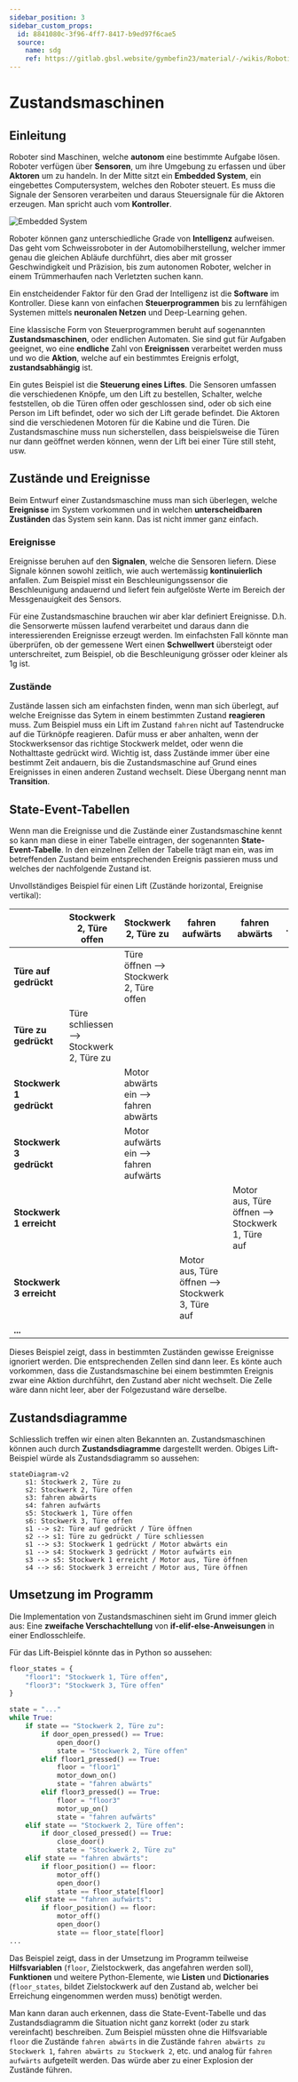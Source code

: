 ```yaml
---
sidebar_position: 3
sidebar_custom_props:
  id: 8841080c-3f96-4ff7-8417-b9ed97f6cae5
  source:
    name: sdg
    ref: https://gitlab.gbsl.website/gymbefin23/material/-/wikis/Robotik/Coroutinen-und-asyncio
---
```

# Zustandsmaschinen

## Einleitung
Roboter sind Maschinen, welche **autonom** eine bestimmte Aufgabe lösen. Roboter verfügen über **Sensoren**, um ihre Umgebung zu erfassen und über **Aktoren** um zu handeln. In der Mitte sitzt ein **Embedded System**, ein eingebettes Computersystem, welches den Roboter steuert. Es muss die Signale der Sensoren verarbeiten und daraus Steuersignale für die Aktoren erzeugen. Man spricht auch vom **Kontroller**.

![Embedded System](images/embedded_system.png)

Roboter können ganz unterschiedliche Grade von **Intelligenz** aufweisen. Das geht vom Schweissroboter in der Automobilherstellung, welcher immer genau die gleichen Abläufe durchführt, dies aber mit grosser Geschwindigkeit und Präzision, bis zum autonomen Roboter, welcher in einem Trümmerhaufen nach Verletzten suchen kann.

Ein enstcheidender Faktor für den Grad der Intelligenz ist die **Software** im Kontroller. Diese kann von einfachen **Steuerprogrammen** bis zu lernfähigen Systemen mittels **neuronalen Netzen** und Deep-Learning gehen.

Eine klassische Form von Steuerprogrammen beruht auf sogenannten **Zustandsmaschinen**, oder endlichen Automaten. Sie sind gut für Aufgaben geeignet, wo eine **endliche** Zahl von **Ereignissen** verarbeitet werden muss und wo die **Aktion**, welche auf ein bestimmtes Ereignis erfolgt, **zustandsabhängig** ist.

Ein gutes Beispiel ist die **Steuerung eines Liftes**. Die Sensoren umfassen die verschiedenen Knöpfe, um den Lift zu bestellen, Schalter, welche feststellen, ob die Türen offen oder geschlossen sind, oder ob sich eine Person im Lift befindet, oder wo sich der Lift gerade befindet. Die Aktoren sind die verschiedenen Motoren für die Kabine und die Türen. Die Zustandsmaschine muss nun sicherstellen, dass beispielsweise die Türen nur dann geöffnet werden können, wenn der Lift bei einer Türe still steht, usw.

## Zustände und Ereignisse
Beim Entwurf einer Zustandsmaschine muss man sich überlegen, welche **Ereignisse** im System vorkommen und in welchen **unterscheidbaren Zuständen** das System sein kann. Das ist nicht immer ganz einfach.

### Ereignisse
Ereignisse beruhen auf den **Signalen**, welche die Sensoren liefern. Diese Signale können sowohl zeitlich, wie auch wertemässig **kontinuierlich** anfallen. Zum Beispiel misst ein Beschleunigungssensor die Beschleunigung andauernd und liefert fein aufgelöste Werte im Bereich der Messgenauigkeit des Sensors.

Für eine Zustandsmaschine brauchen wir aber klar definiert Ereignisse. D.h. die Sensorwerte müssen laufend verarbeitet und daraus dann die interessierenden Ereignisse erzeugt werden. Im einfachsten Fall könnte man überprüfen, ob der gemessene Wert einen **Schwellwert** übersteigt oder unterschreitet, zum Beispiel, ob die Beschleunigung grösser oder kleiner als 1g ist.

### Zustände
Zustände lassen sich am einfachsten finden, wenn man sich überlegt, auf welche Ereignisse das Sytem in einem bestimmten Zustand **reagieren** muss. Zum Beispiel muss ein Lift im Zustand `fahren` nicht auf Tastendrucke auf die Türknöpfe reagieren. Dafür muss er aber anhalten, wenn der Stockwerksensor das richtige Stockwerk meldet, oder wenn die Nothalttaste gedrückt wird. Wichtig ist, dass Zustände immer über eine bestimmt Zeit andauern, bis die Zustandsmaschine auf Grund eines Ereignisses in einen anderen Zustand wechselt. Diese Übergang nennt man **Transition**.

## State-Event-Tabellen
Wenn man die Ereignisse und die Zustände einer Zustandsmaschine kennt so kann man diese in einer Tabelle eintragen, der sogenannten **State-Event-Tabelle**. In den einzelnen Zellen der Tabelle trägt man ein, was im betreffenden Zustand beim entsprechenden Ereignis passieren muss und welches der nachfolgende Zustand ist.

Unvollständiges Beispiel für einen Lift (Zustände horizontal, Ereignise vertikal):

|      | Stockwerk 2, Türe offen| Stockwerk 2, Türe zu | fahren aufwärts | fahren abwärts | ... |
| ---  | ---                    | ---                  | ---             | ---            | --- |
| **Türe auf gedrückt** | | Türe öffnen --> Stockwerk 2, Türe offen | | | |
| **Türe zu gedrückt** | Türe schliessen --> Stockwerk 2, Türe zu | | | | |
| **Stockwerk 1 gedrückt** | | Motor abwärts ein --> fahren abwärts | | | |
| **Stockwerk 3 gedrückt** | | Motor aufwärts ein --> fahren aufwärts | | | |
| **Stockwerk 1 erreicht** | | | | Motor aus, Türe öffnen --> Stockwerk 1, Türe auf | |
| **Stockwerk 3 erreicht** | | | Motor aus, Türe öffnen --> Stockwerk 3, Türe auf | | |
| **...** | | | | | |

Dieses Beispiel zeigt, dass in bestimmten Zuständen gewisse Ereignisse ignoriert werden. Die entsprechenden Zellen sind dann leer. Es könte auch vorkommen, dass die Zustandsmaschine bei einem bestimmten Ereignis zwar eine Aktion durchführt, den Zustand aber nicht wechselt. Die Zelle wäre dann nicht leer, aber der Folgezustand wäre derselbe.

## Zustandsdiagramme
Schliesslich treffen wir einen alten Bekannten an. Zustandsmaschinen können auch durch **Zustandsdiagramme** dargestellt werden. Obiges Lift-Beispiel würde als Zustandsdiagramm so aussehen:

```mermaid
stateDiagram-v2
    s1: Stockwerk 2, Türe zu
    s2: Stockwerk 2, Türe offen
    s3: fahren abwärts
    s4: fahren aufwärts
    s5: Stockwerk 1, Türe offen
    s6: Stockwerk 3, Türe offen
    s1 --> s2: Türe auf gedrückt / Türe öffnen
    s2 --> s1: Türe zu gedrückt / Türe schliessen
    s1 --> s3: Stockwerk 1 gedrückt / Motor abwärts ein
    s1 --> s4: Stockwerk 3 gedrückt / Motor aufwärts ein
    s3 --> s5: Stockwerk 1 erreicht / Motor aus, Türe öffnen
    s4 --> s6: Stockwerk 3 erreicht / Motor aus, Türe öffnen
```

## Umsetzung im Programm
Die Implementation von Zustandsmaschinen sieht im Grund immer gleich aus: Eine **zweifache Verschachtellung** von **if-elif-else-Anweisungen** in einer Endlosschleife.

Für das Lift-Beispiel könnte das in Python so aussehen:

```py
floor_states = {
    "floor1": "Stockwerk 1, Türe offen",
    "floor3": "Stockwerk 3, Türe offen"
}

state = "..."
while True:
    if state == "Stockwerk 2, Türe zu":
        if door_open_pressed() == True:
            open_door()
            state = "Stockwerk 2, Türe offen"
        elif floor1_pressed() == True:
            floor = "floor1"
            motor_down_on()
            state = "fahren abwärts"
        elif floor3_pressed() == True:
            floor = "floor3"
            motor_up_on()
            state = "fahren aufwärts"
    elif state == "Stockwerk 2, Türe offen":
        if door_closed_pressed() == True:
            close_door()
            state = "Stockwerk 2, Türe zu"
    elif state == "fahren abwärts":
        if floor_position() == floor:
            motor_off()
            open_door()
            state == floor_state[floor]
    elif state == "fahren aufwärts":
        if floor_position() == floor:
            motor_off()
            open_door()
            state == floor_state[floor]
...
```
Das Beispiel zeigt, dass in der Umsetzung im Programm teilweise **Hilfsvariablen** (`floor`, Zielstockwerk, das angefahren werden soll), **Funktionen** und weitere Python-Elemente, wie **Listen** und **Dictionaries** (`floor_states`, bildet Zielstockwerk auf den Zustand ab, welcher bei Erreichung eingenommen werden muss) benötigt werden.

Man kann daran auch erkennen, dass die State-Event-Tabelle und das Zustandsdiagramm die Situation nicht ganz korrekt (oder zu stark vereinfacht) beschreiben. Zum Beispiel müssten ohne die Hilfsvariable `floor` die Zustände `fahren abwärts` in die Zustände `fahren abwärts zu Stockwerk 1`, `fahren abwärts zu Stockwerk 2`, etc. und analog für `fahren aufwärts` aufgeteilt werden. Das würde aber zu einer Explosion der Zustände führen.
